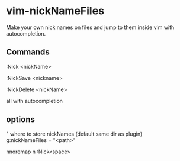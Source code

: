 # vim-nickNameFiles

Make your own nick names on files and jump to them inside vim with autocompletion.

## Commands

:Nick \<nickName\>

:NickSave \<nickname\>

:NickDelete \<nickName\>

all with autocompletion


## options

" where to store nickNames (default same dir as plugin)  
g:nickNameFiles = "\<path\>"

nnoremap <leader>n :Nick\<space\>



